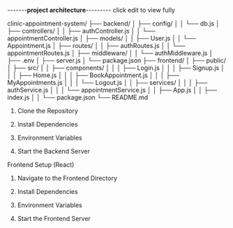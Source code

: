 -------******project architecture******--------- click edit to view fully


clinic-appointment-system/
├── backend/
│   ├── config/
│   │   └── db.js
│   ├── controllers/
│   │   ├── authController.js
│   │   └── appointmentController.js
│   ├── models/
│   │   ├── User.js
│   │   └── Appointment.js
│   ├── routes/
│   │   ├── authRoutes.js
│   │   └── appointmentRoutes.js
│   ├── middleware/
│   │   └── authMiddleware.js
│   ├── .env
│   ├── server.js
│   └── package.json
├── frontend/
│   ├── public/
│   ├── src/
│   │   ├── components/
│   │   │   ├── Login.js
│   │   │   ├── Signup.js
│   │   │   ├── Home.js
│   │   │   ├── BookAppointment.js
│   │   │   ├── MyAppointments.js
│   │   │   └── Logout.js
│   │   ├── services/
│   │   │   ├── authService.js
│   │   │   └── appointmentService.js
│   │   ├── App.js
│   │   ├── index.js
│   │   └── package.json
└── README.md





1. Clone the Repository

2.  Install Dependencies
   
3. Environment Variables

4.  Start the Backend Server


   Frontend Setup (React)

1. Navigate to the Frontend Directory

2.  Install Dependencies
  
3. Environment Variables

4.  Start the Frontend Server
